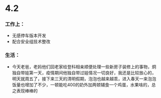 # 4.2
### 工作上：
- 无感停车版本开发
- 配合安全组技术整改
###  生活：
- 今天老爸，老妈他们回老家给登科相亲顺便处理一些新房子装修上的事物，炯独自带娃第一天，疫情期间他独自带过娃情况一切良好，我还是比较放心的，明天就周五了，接下来三天的清明假期，泡泡也越来越乖，进入春天一来泡泡饭量也增加了不少，一顿能吃400的奶外加两顿辅食一个鸡蛋，水果啥的，总之表现棒棒的
